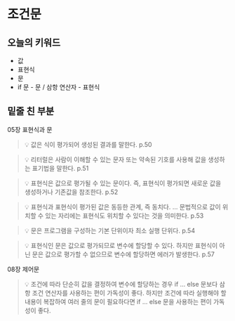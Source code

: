 # 조건문

## 오늘의 키워드

- 값
- 표현식
- 문
- if 문 - 문 / 삼항 연산자 - 표현식

## 밑줄 친 부분

05장 표현식과 문

> 💡 값은 식이 평가되어 생성된 결과를 말한다. p.50

> 💡 리터럴은 사람이 이해할 수 있는 문자 또는 약속된 기호를 사용해 값을 생성하는 표기법을 말한다. p.51

> 💡 표현식은 값으로 평가될 수 있는 문이다. 즉, 표현식이 평가되면 새로운 값을 생성하거나 기존값을 참조한다. p.52

> 💡 표현식과 표현식이 평가된 값은 동등한 관계, 즉 동치다. … 문법적으로 값이 위치할 수 있는 자리에는 표현식도 위치할 수 있다는 것을 의미한다. p.53

> 💡 문은 프로그램을 구성하는 기본 단위이자 최소 실행 단위다. p.54

> 💡 표현식인 문은 값으로 평가되므로 변수에 할당할 수 있다. 하지만 표현식이 아닌 문은 값으로 평가할 수 없으므로 변수에 할당하면 에러가 발생한다. p.57

08장 제어문

> 💡 조건에 따라 단순히 값을 결정하여 변수에 할당하는 경우 if … else 문보다 삼항 조건 연산자를 사용하는 편이 가독성이 좋다. 하지만 조건에 따라 실행해야 할 내용이 복잡하여 여러 줄의 문이 필요하다면 if … else 문을 사용하는 편이 가독성이 좋다.
